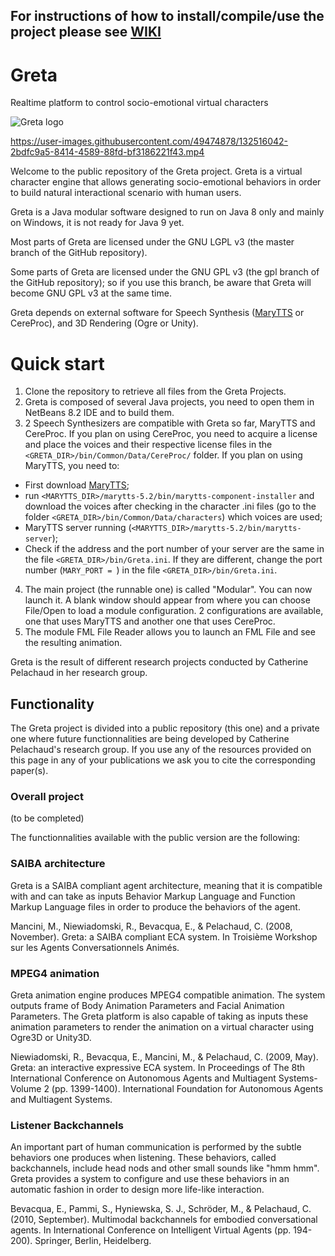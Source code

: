 ## **For instructions of how to install/compile/use the project please see [WIKI](https://github.com/gretaproject/greta/wiki)**

# Greta
Realtime platform to control socio-emotional virtual characters 

![Greta logo](https://user-images.githubusercontent.com/54807091/88184824-7c5ba280-cc33-11ea-875e-0a785d95075f.png)

https://user-images.githubusercontent.com/49474878/132516042-2bdfc9a5-8414-4589-88fd-bf3186221f43.mp4



Welcome to the public repository of the Greta project.
Greta is a virtual character engine that allows generating socio-emotional behaviors in order to build natural interactional scenario with human users.

Greta is a Java modular software designed to run on Java 8 only and mainly on Windows, it is not ready for Java 9 yet.

Most parts of Greta are licensed under the GNU LGPL v3 (the master branch of the GitHub repository).

Some parts of Greta are licensed under the GNU GPL v3 (the gpl branch of the GitHub repository); so if you use this branch, be aware that Greta will become GNU GPL v3 at the same time.

Greta depends on external software for Speech Synthesis ([MaryTTS](http://mary.dfki.de/) or CereProc), and 3D Rendering (Ogre or Unity).

# Quick start
1) Clone the repository to retrieve all files from the Greta Projects.
2) Greta is composed of several Java projects, you need to open them in NetBeans 8.2 IDE and to build them.
3) 2 Speech Synthesizers are compatible with Greta so far, MaryTTS and CereProc.
If you plan on using CereProc, you need to acquire a license and place the voices and their respective license files in the `<GRETA_DIR>/bin/Common/Data/CereProc/` folder. 
If you plan on using MaryTTS, you need to:
  * First download  [MaryTTS](http://mary.dfki.de/);
  * run `<MARYTTS_DIR>/marytts-5.2/bin/marytts-component-installer` and download the voices after checking in the character .ini files (go to the folder `<GRETA_DIR>/bin/Common/Data/characters`) which voices are used;
  * MaryTTS server running (`<MARYTTS_DIR>/marytts-5.2/bin/marytts-server`);
  * Check if the address and the port number of your server are the same in the file `<GRETA_DIR>/bin/Greta.ini`. If they are different, change  the port number (`MARY_PORT = `) in the file `<GRETA_DIR>/bin/Greta.ini`.
4) The main project (the runnable one) is called "Modular". You can now launch it. A blank window should appear from where you can choose File/Open to load a module configuration. 2 configurations are available, one that uses MaryTTS and another one that uses CereProc.
5) The module FML File Reader allows you to launch an FML File and see the resulting animation.


Greta is the result of different research projects conducted by Catherine Pelachaud in her research group.


## Functionality

The Greta project is divided into a public repository (this one) and a private one where future functionnalities are being developed by Catherine Pelachaud's research group.
If you use any of the resources provided on this page in any of your publications we ask you to cite the corresponding paper(s).

### Overall project
(to be completed)


The functionnalities available with the public version are the following:

### SAIBA architecture

Greta is a SAIBA compliant agent architecture, meaning that it is compatible with and can take as inputs Behavior Markup Language and Function Markup Language files in order to produce the behaviors of the agent.

Mancini, M., Niewiadomski, R., Bevacqua, E., & Pelachaud, C. (2008, November).
Greta: a SAIBA compliant ECA system.
In Troisième Workshop sur les Agents Conversationnels Animés.
 
### MPEG4 animation

Greta animation engine produces MPEG4 compatible animation. The system outputs frame of Body Animation Parameters and Facial Animation Parameters.
The Greta platform is also capable of taking as inputs these animation parameters to render the animation on a virtual character using Ogre3D or Unity3D.

Niewiadomski, R., Bevacqua, E., Mancini, M., & Pelachaud, C. (2009, May).
Greta: an interactive expressive ECA system.
In Proceedings of The 8th International Conference on Autonomous Agents and Multiagent Systems-Volume 2 (pp. 1399-1400).
International Foundation for Autonomous Agents and Multiagent Systems.

### Listener Backchannels

An important part of human communication is performed by the subtle behaviors one produces when listening. These behaviors, called backchannels, include head nods and other small sounds like "hmm hmm".
Greta provides a system to configure and use these behaviors in an automatic fashion in order to design more life-like interaction.

Bevacqua, E., Pammi, S., Hyniewska, S. J., Schröder, M., & Pelachaud, C. (2010, September).
Multimodal backchannels for embodied conversational agents.
In International Conference on Intelligent Virtual Agents (pp. 194-200). Springer, Berlin, Heidelberg.

